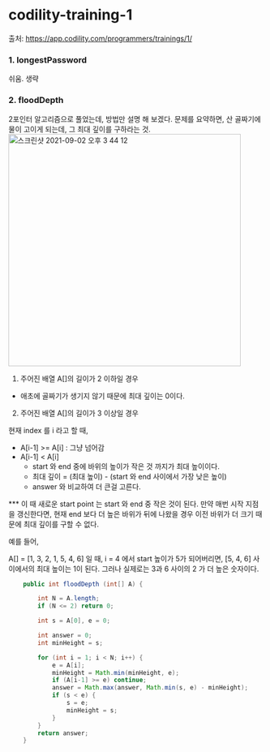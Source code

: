 # codility-training-1
출처: https://app.codility.com/programmers/trainings/1/

### 1. longestPassword
쉬움. 생략
### 2. floodDepth

2포인터 알고리즘으로 풀었는데, 방법만 설명 해 보겠다.
문제를 요약하면, 산 골짜기에 물이 고이게 되는데, 그 최대 깊이를 구하라는 것.
<img width="458" alt="스크린샷 2021-09-02 오후 3 44 12" src="https://user-images.githubusercontent.com/45758481/131795440-7b6e5ca9-89fd-475c-ae4a-68e105853742.png">

1. 주어진 배열 A[]의 길이가 2 이하일 경우

- 애초에 골짜기가 생기지 않기 때문에 최대 깊이는 0이다.

2. 주어진 배열 A[]의 길이가 3 이상일 경우

현재 index 를 i 라고 할 때,
- A[i-1] >= A[i] : 그냥 넘어감
- A[i-1] < A[i] 
  - start 와 end 중에 바위의 높이가 작은 것 까지가 최대 높이이다.
  - 최대 깊이 = (최대 높이) - (start 와 end 사이에서 가장 낮은 높이)
  - answer 와 비교하여 더 큰걸 고른다. 

*** 이 때 새로운 start point 는 start 와 end 중 작은 것이 된다.
만약 매번 시작 지점을 갱신한다면, 현재 end 보다 더 높은 바위가 뒤에 나왔을 경우 이전 바위가 더 크기 때문에 최대 깊이를 구할 수 없다.

예를 들어, 

A[] = [1, 3, 2, 1, 5, 4, 6] 일 때,
i = 4 에서 start 높이가 5가 되어버리면, [5, 4, 6] 사이에서의 최대 높이는 1이 된다.
그러나 실제로는 3과 6 사이의 2 가 더 높은 숫자이다. 


```java
    public int floodDepth (int[] A) {

        int N = A.length;
        if (N <= 2) return 0;

        int s = A[0], e = 0;

        int answer = 0;
        int minHeight = s;

        for (int i = 1; i < N; i++) {
            e = A[i];
            minHeight = Math.min(minHeight, e);
            if (A[i-1] >= e) continue;
            answer = Math.max(answer, Math.min(s, e) - minHeight);
            if (s < e) {
                s = e;
                minHeight = s;
            }
        }
        return answer;
    }

```

